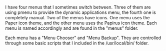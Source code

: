 I have four menus that I sometimes switch between. Three of them are using pmenu to provide the dynamic applications menu, the fourth one is completely manual. Two of the menus have icons. One menu uses the Paper icon theme, and the other menu uses the Papirus icon theme. Each menu is named accordingly and are found in the "menus" folder.

Each menu has a "Menu Chooser" and "Menu Backup". They are controlled through some basic scripts that I included in the /usr/local/bin/ folder.

